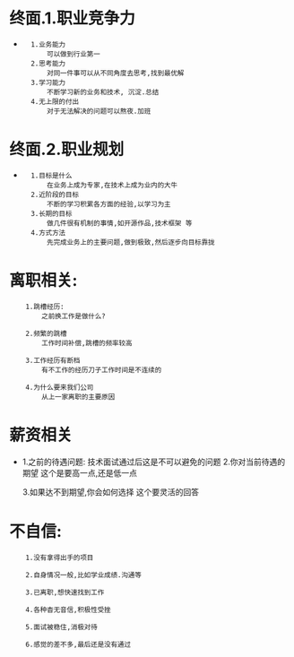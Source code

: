 #   终面.1.职业竞争力

*       1.业务能力
            可以做到行业第一
        2.思考能力
            对同一件事可以从不同角度去思考,找到最优解
        3.学习能力
            不断学习新的业务和技术, 沉淀.总结
        4.无上限的付出
            对于无法解决的问题可以熬夜.加班
                

#   终面.2.职业规划

*       1.目标是什么
            在业务上成为专家,在技术上成为业内的大牛
        2.近阶段的目标
            不断的学习积累各方面的经验,以学习为主
        3.长期的目标
            做几件很有机制的事情,如开源作品,技术框架 等
        4.方式方法
            先完成业务上的主要问题,做到极致,然后逐步向目标靠拢

#   离职相关:

        1.跳槽经历:
            之前换工作是做什么?

        2.频繁的跳槽
            工作时间补偿,跳槽的频率较高

        3.工作经历有断档
            有不工作的经历刀子工作时间是不连续的

        4.为什么要来我们公司
            从上一家离职的主要原因

#   薪资相关

*   1.之前的待遇问题:
        技术面试通过后这是不可以避免的问题
    2.你对当前待遇的期望
        这个是要高一点,还是低一点

    3.如果达不到期望,你会如何选择
        这个要灵活的回答

#   不自信:
        1.没有拿得出手的项目

        2.自身情况一般,比如学业成绩.沟通等

        3.已离职,想快速找到工作

        4.各种杳无音信,积极性受挫

        5.面试被稳住,消极对待

        6.感觉的差不多,最后还是没有通过
